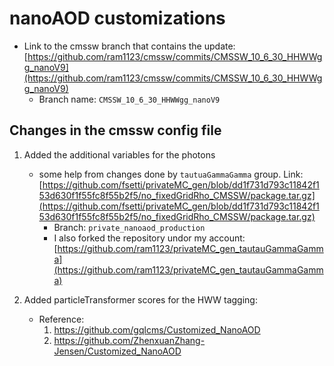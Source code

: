 # nanoAOD customizations

- Link to the cmssw branch that contains the update: [https://github.com/ram1123/cmssw/commits/CMSSW_10_6_30_HHWWgg_nanoV9](https://github.com/ram1123/cmssw/commits/CMSSW_10_6_30_HHWWgg_nanoV9)
    - Branch name: `CMSSW_10_6_30_HHWWgg_nanoV9`

## Changes in the cmssw config file

1. Added the additional variables for the photons
    - some help from changes done by `tautuaGammaGamma` group. Link: [https://github.com/fsetti/privateMC_gen/blob/dd1f731d793c11842f153d630f1f55fc8f55b2f5/no_fixedGridRho_CMSSW/package.tar.gz](https://github.com/fsetti/privateMC_gen/blob/dd1f731d793c11842f153d630f1f55fc8f55b2f5/no_fixedGridRho_CMSSW/package.tar.gz)
       - Branch: `private_nanoaod_production`
       - I also forked the repository undor my account: [https://github.com/ram1123/privateMC_gen_tautauGammaGamma](https://github.com/ram1123/privateMC_gen_tautauGammaGamma)

2. Added particleTransformer scores for the HWW tagging:
    - Reference:
        1. https://github.com/gqlcms/Customized_NanoAOD
        2. https://github.com/ZhenxuanZhang-Jensen/Customized_NanoAOD

